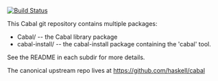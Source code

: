 [![Build Status](https://travis-ci.org/Blaisorblade/cabal.png?branch=topic/travis)](https://travis-ci.org/Blaisorblade/cabal)

This Cabal git repository contains multiple packages:

 * Cabal/          -- the Cabal library package
 * cabal-install/  -- the cabal-install package containing the 'cabal' tool.

See the README in each subdir for more details.

The canonical upstream repo lives at https://github.com/haskell/cabal
